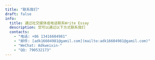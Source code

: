 ```yaml
---
title: "联系我们"
draft: false
info: 
  title: 通过社交媒体或电话联系Write Essay
  description: 您可以通过以下方式联系我们
  contacts: 
    - "电话: +86 13416604981"
    - "邮件: [adk16604981@gamil.com](mailto:adk16604981@gamil.com)"
    - "WeChat: Adkweixin-"
    - "QQ: 790532173"
---
```


